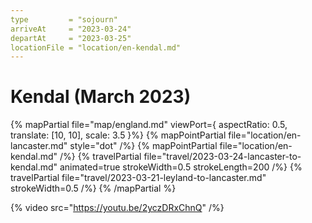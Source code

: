 ```yaml
---
type         = "sojourn"
arriveAt     = "2023-03-24"
departAt     = "2023-03-25"
locationFile = "location/en-kendal.md"
---
```


# Kendal (March 2023)

{% mapPartial file="map/england.md" viewPort={ aspectRatio: 0.5, translate: [10, 10], scale: 3.5 }%}
  {% mapPointPartial file="location/en-lancaster.md" style="dot" /%}
  {% mapPointPartial file="location/en-kendal.md" /%}
  {% travelPartial file="travel/2023-03-24-lancaster-to-kendal.md" animated=true strokeWidth=0.5 strokeLength=200 /%}
  {% travelPartial file="travel/2023-03-21-leyland-to-lancaster.md" strokeWidth=0.5 /%}
{% /mapPartial %}

{% video src="https://youtu.be/2yczDRxChnQ" /%}
